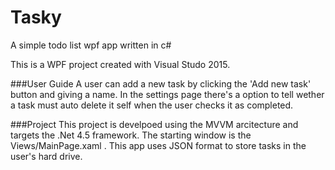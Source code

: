 # Tasky
A simple todo list wpf app written in c#

This is a WPF project created with Visual Studo 2015. 

###User Guide
A user can add a new task by clicking the 'Add new task' button and giving a name.
In the settings page there's a option to tell wether a task must auto delete it self when the user checks it as completed.

###Project
This project is develpoed using the MVVM arcitecture and targets the .Net 4.5 framework. The starting window is the Views/MainPage.xaml . 
This app uses JSON format to store tasks in the user's hard drive.

